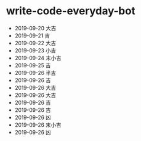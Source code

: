 # write-code-everyday-bot
- 2019-09-20 大吉
- 2019-09-21 吉
- 2019-09-22 大吉
- 2019-09-23 小吉
- 2019-09-24 末小吉
- 2019-09-25 吉
- 2019-09-26 半吉
- 2019-09-26 吉
- 2019-09-26 大吉
- 2019-09-26 大吉
- 2019-09-26 吉
- 2019-09-26 吉
- 2019-09-26 凶
- 2019-09-26 末小吉
- 2019-09-26 凶
